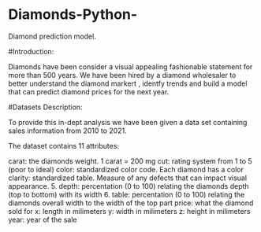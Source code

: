 # Diamonds-Python-
Diamond prediction model.

#Introduction:

Diamonds have been consider a visual appealing fashionable statement for more than 500 years. We have been hired by a diamond wholesaler to better understand the diamond markert , identfy trends and build a model that can predict diamond prices for the next year.

#Datasets Description:

To provide this in-dept analysis we have been given a data set containing sales information from 2010 to 2021.

The dataset contains 11 attributes:

carat: the diamonds weight. 1 carat = 200 mg
cut: rating system from 1 to 5 (poor to ideal)
color: standardized color code. Each diamond has a color
clarity: standardized table. Measure of any defects that can impact visual appearance. 5. depth: percentation (0 to 100) relating the diamonds depth (top to bottom) with its width 6. table: percentation (0 to 100) relating the diamonds overall width to the width of the top part
price: what the diamond sold for
x: length in milimeters
y: width in milimeters
z: height in milimeters
year: year of the sale
